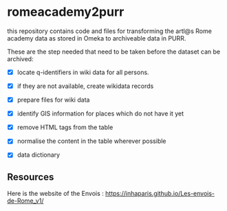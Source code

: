# romeacademy2purr
this repository contains code and files for transforming the artl@s Rome academy data as stored in Omeka to archiveable data in PURR. 


These are the step needed that need to be taken before the dataset can
be archived: 

- [x] locate q-identifiers in wiki data for all persons.  
- [x] if they are not available, create wikidata records  
- [x] prepare files for wiki data  
- [x] identify GIS information for places which do not have it yet  
- [x] remove HTML tags from the table  
- [x] normalise the content in the table wherever possible  
- [x] data dictionary 


## Resources
Here is the website of the Envois : <https://inhaparis.github.io/Les-envois-de-Rome_v1/>
